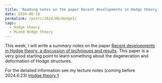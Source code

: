 ```yaml
---
title: 'Reading notes on the paper Recent developments in Hodge theory: a discussion of techniques and results'
date: 2024-06-16
permalink: /posts/2024/06/Hodge1/
tags:
  - Hodge theory
  - Mixed Hodge theory
---
```


This week, I will write a summary notes on the paper [Recent developments in Hodge theory: a discussion of techniques and results](https://mathscinet.ams.org/mathscinet/article?mr=419850). This paper is a very good starting point to learn something about the degeneration and deformation of Hodge structures. 


For the detailed information see my lecture notes (coming before 2024.6.23) [Hodge theory 1](https://yilimath.github.io/files/Hodge/Hodge1.pdf)